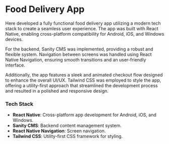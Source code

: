 # Food Delivery App

Here developed a fully functional food delivery app utilizing a modern tech stack to create a seamless user experience. The app was built with React Native, enabling cross-platform compatibility for Android, iOS, and Windows devices. 

For the backend, Sanity CMS was implemented, providing a robust and flexible system. Navigation between screens was handled using React Native Navigation, ensuring smooth transitions and an user-friendly interface.

Additionally, the app features a sleek and animated checkout flow designed to enhance the overall UI/UX. Tailwind CSS was employed to style the app, offering a utility-first approach that streamlined the development process and resulted in a polished and responsive design. 

### Tech Stack
- **React Native**: Cross-platform app development for Android, iOS, and Windows.
- **Sanity CMS**: Backend content management system.
- **React Native Navigation**: Screen navigation.
- **Tailwind CSS**: Utility-first CSS framework for styling.
